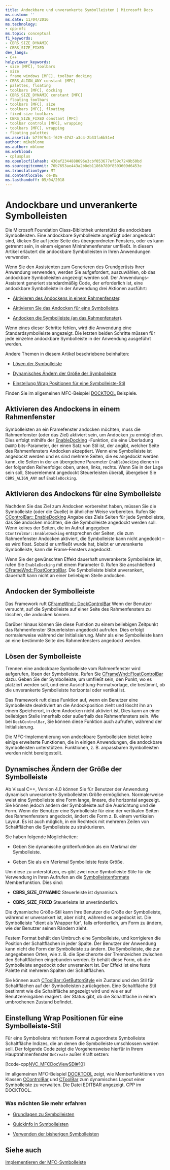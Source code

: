 ```yaml
---
title: Andockbare und unverankerte Symbolleisten | Microsoft Docs
ms.custom: ''
ms.date: 11/04/2016
ms.technology:
- cpp-mfc
ms.topic: conceptual
f1_keywords:
- CBRS_SIZE_DYNAMIC
- CBRS_SIZE_FIXED
dev_langs:
- C++
helpviewer_keywords:
- size [MFC], toolbars
- size
- frame windows [MFC], toolbar docking
- CBRS_ALIGN_ANY constant [MFC]
- palettes, floating
- toolbars [MFC], docking
- CBRS_SIZE_DYNAMIC constant [MFC]
- floating toolbars
- toolbars [MFC], size
- toolbars [MFC], floating
- fixed-size toolbars
- CBRS_SIZE_FIXED constant [MFC]
- toolbar controls [MFC], wrapping
- toolbars [MFC], wrapping
- floating palettes
ms.assetid: b7f9f9d4-f629-47d2-a3c4-2b33fa6b51e4
author: mikeblome
ms.author: mblome
ms.workload:
- cplusplus
ms.openlocfilehash: 430af2344888696e3cbf053677ef59c7249b50bd
ms.sourcegitcommit: 76b7653ae443a2b8eb1186b789f8503609d6453e
ms.translationtype: MT
ms.contentlocale: de-DE
ms.lasthandoff: 05/04/2018
---
```

# <a name="docking-and-floating-toolbars"></a>Andockbare und unverankerte Symbolleisten
Die Microsoft Foundation Class-Bibliothek unterstützt die andockbare Symbolleisten. Eine andockbare Symbolleiste angefügt oder angedockt sind, klicken Sie auf jeder Seite des übergeordneten Fensters, oder es kann getrennt sein, in einem eigenen Minirahmenfenster umfließt. In diesem Artikel erläutert die andockbare Symbolleisten in Ihren Anwendungen verwenden.  
  
 Wenn Sie den Assistenten zum Generieren des Grundgerüsts Ihrer Anwendung verwenden, werden Sie aufgefordert, auszuwählen, ob das andockbare Symbolleisten angezeigt werden soll. Der Anwendungs-Assistent generiert standardmäßig Code, der erforderlich ist, eine andockbare Symbolleiste in der Anwendung drei Aktionen ausführt:  
  
-   [Aktivieren des Andockens in einem Rahmenfenster](#_core_enabling_docking_in_a_frame_window).  
  
-   [Aktivieren Sie das Andocken für eine Symbolleiste](#_core_enabling_docking_for_a_toolbar).  
  
-   [Andocken die Symbolleiste (an das Rahmenfenster)](#_core_docking_the_toolbar).  
  
 Wenn eines dieser Schritte fehlen, wird die Anwendung eine Standardsymbolleiste angezeigt. Die letzten beiden Schritte müssen für jede einzelne andockbare Symbolleiste in der Anwendung ausgeführt werden.  
  
 Andere Themen in diesem Artikel beschriebene beinhalten:  
  
-   [Lösen der Symbolleiste](#_core_floating_the_toolbar)  
  
-   [Dynamisches Ändern der Größe der Symbolleiste](#_core_dynamically_resizing_the_toolbar)  
  
-   [Einstellung Wrap Positionen für eine Symbolleiste-Stil](#_core_setting_wrap_positions_for_a_fixed_style_toolbar)  
  
 Finden Sie im allgemeinen MFC-Beispiel [DOCKTOOL](../visual-cpp-samples.md) Beispiele.  
  
##  <a name="_core_enabling_docking_in_a_frame_window"></a> Aktivieren des Andockens in einem Rahmenfenster  
 Symbolleisten an ein Framefenster andocken möchten, muss die Rahmenfenster (oder das Ziel) aktiviert sein, um Andocken zu ermöglichen. Dies erfolgt mithilfe der [EnableDocking](../mfc/reference/cframewnd-class.md#enabledocking) -Funktion, die eine Überladung `DWORD` bits-Parameter, der einen Satz von Stil ist, der angibt, welcher Seite des Rahmenfensters Andocken akzeptiert. Wenn eine Symbolleiste ist angedockt werden und es sind mehrere Seiten, die es angedockt werden kann, die Seiten in der an übergebene Parameter `EnableDocking` dienen in der folgenden Reihenfolge: oben, unten, links, rechts. Wenn Sie in der Lage sein soll, Steuerelement angedockt Steuerleisten überall, übergeben Sie `CBRS_ALIGN_ANY` auf `EnableDocking`.  
  
##  <a name="_core_enabling_docking_for_a_toolbar"></a> Aktivieren des Andockens für eine Symbolleiste  
 Nachdem Sie das Ziel zum Andocken vorbereitet haben, müssen Sie die Symbolleiste (oder die Quelle) in ähnlicher Weise vorbereiten. Rufen Sie [CControlBar:: EnableDocking](../mfc/reference/ccontrolbar-class.md#enabledocking) Angabe des Ziels Seiten für jede Symbolleiste, das Sie andocken möchten, die die Symbolleiste angedockt werden soll. Wenn keines der Seiten, die im Aufruf angegeben `CControlBar::EnableDocking` entsprechen der Seiten, die zum Rahmenfenster Andocken aktiviert, die Symbolleiste kann nicht angedockt – es wird float. Sobald er umfließt wurde hat, bleibt er unverankerte Symbolleiste, kann die Frame-Fensters angedockt.  
  
 Wenn Sie der gewünschten Effekt dauerhaft unverankerte Symbolleiste ist, rufen Sie `EnableDocking` mit einem Parameter 0. Rufen Sie anschließend [CFrameWnd::FloatControlBar](../mfc/reference/cframewnd-class.md#floatcontrolbar). Die Symbolleiste bleibt unverankert, dauerhaft kann nicht an einer beliebigen Stelle andocken.  
  
##  <a name="_core_docking_the_toolbar"></a> Andocken der Symbolleiste  
 Das Framework ruft [CFrameWnd:: DockControlBar](../mfc/reference/cframewnd-class.md#dockcontrolbar) Wenn der Benutzer versucht, auf die Symbolleiste auf einer Seite des Rahmenfensters zu löschen, die andocken können.  
  
 Darüber hinaus können Sie diese Funktion zu einem beliebigen Zeitpunkt das Rahmenfenster Steuerleisten angedockt aufrufen. Dies erfolgt normalerweise während der Initialisierung. Mehr als eine Symbolleiste kann an eine bestimmte Seite des Rahmenfensters angedockt werden.  
  
##  <a name="_core_floating_the_toolbar"></a> Lösen der Symbolleiste  
 Trennen eine andockbare Symbolleiste vom Rahmenfenster wird aufgerufen, lösen der Symbolleiste. Rufen Sie [CFrameWnd::FloatControlBar](../mfc/reference/cframewnd-class.md#floatcontrolbar) dazu. Geben Sie der Symbolleiste, um umfließt sein, den Punkt, wo es platziert werden soll, und eine Ausrichtung-Formatvorlage, die bestimmt, ob die unverankerte Symbolleiste horizontal oder vertikal ist.  
  
 Das Framework ruft diese Funktion auf, wenn ein Benutzer eine Symbolleiste deaktiviert an die Andockposition zieht und löscht ihn an einem Speicherort, in dem Andocken nicht aktiviert ist. Dies kann an einer beliebigen Stelle innerhalb oder außerhalb des Rahmenfensters sein. Wie bei `DockControlBar`, Sie können diese Funktion auch aufrufen, während der Initialisierung.  
  
 Die MFC-Implementierung von andockbare Symbolleisten bietet keine einige erweiterte Funktionen, die in einigen Anwendungen, die andockbare Symbolleisten unterstützen. Funktionen, z. B. anpassbaren Symbolleisten werden nicht bereitgestellt.  
  
##  <a name="_core_dynamically_resizing_the_toolbar"></a> Dynamisches Ändern der Größe der Symbolleiste  
 Ab Visual C++, Version 4.0 können Sie für Benutzer der Anwendung dynamisch unverankerte Symbolleisten Größe ermöglichen. Normalerweise weist eine Symbolleiste eine Form lange, lineare, die horizontal angezeigt. Sie können jedoch ändern der Symbolleiste auf die Ausrichtung und die Form. Wenn der Benutzer eine Symbolleiste für eine der vertikalen Seiten des Rahmenfensters angedockt, ändert die Form z. B. einem vertikalen Layout. Es ist auch möglich, in ein Rechteck mit mehreren Zeilen von Schaltflächen die Symbolleiste zu strukturieren.  
  
 Sie haben folgende Möglichkeiten:  
  
-   Geben Sie dynamische größenfunktion als ein Merkmal der Symbolleiste.  
  
-   Geben Sie als ein Merkmal Symbolleiste feste Größe.  
  
 Um diese zu unterstützen, es gibt zwei neue Symbolleiste Stile für die Verwendung in Ihren Aufrufen an die [Symbolleistenformate](../mfc/reference/ctoolbar-class.md#create) Memberfunktion. Dies sind:  
  
-   **CBRS_SIZE_DYNAMIC** Steuerleiste ist dynamisch.  
  
-   **CBRS_SIZE_FIXED** Steuerleiste ist unveränderlich.  
  
 Die dynamische Größe-Stil kann Ihre Benutzer die Größe der Symbolleiste, während er unverankert ist, aber nicht, während es angedockt ist. Die Symbolleiste "dient als Wrapper für", falls erforderlich, um Form zu ändern, wie der Benutzer seinen Rändern zieht.  
  
 Festem Format behält den Umbruch eine Symbolleiste, und korrigieren die Position der Schaltflächen in jeder Spalte. Der Benutzer der Anwendung kann nicht die Form der Symbolleiste zu ändern. Die Symbolleiste, die zur angegebenen Orten, wie z. B. die Speicherorte der Trennzeichen zwischen den Schaltflächen eingebunden werden. Er behält diese Form, ob die Symbolleiste angedockt oder unverankert ist. Der Effekt ist eine feste Palette mit mehreren Spalten der Schaltflächen.  
  
 Sie können auch [CToolBar::GetButtonStyle](../mfc/reference/ctoolbar-class.md#getbuttonstyle) ein Zustand und den Stil für Schaltflächen auf der Symbolleisten zurückgeben. Eine Schaltfläche Stil bestimmt wie die Schaltfläche angezeigt wird und wie er auf Benutzereingaben reagiert. der Status gibt, ob die Schaltfläche in einem umbrochenen Zustand befindet.  
  
##  <a name="_core_setting_wrap_positions_for_a_fixed_style_toolbar"></a> Einstellung Wrap Positionen für eine Symbolleiste-Stil  
 Für eine Symbolleiste mit festem Format zugeordnete Symbolleiste Schaltfläche Indizes, die an denen die Symbolleiste umschlossen werden soll. Der folgende Code zeigt die Vorgehensweise hierfür in Ihrem Hauptrahmenfenster `OnCreate` außer Kraft setzen:  
  
 [!code-cpp[NVC_MFCDocViewSDI#10](../mfc/codesnippet/cpp/docking-and-floating-toolbars_1.cpp)]  
  
 Im allgemeinen MFC-Beispiel [DOCKTOOL](../visual-cpp-samples.md) zeigt, wie Memberfunktionen von Klassen [CControlBar](../mfc/reference/ccontrolbar-class.md) und [CToolBar](../mfc/reference/ctoolbar-class.md) zum dynamisches Layout einer Symbolleiste zu verwalten. Die Datei EDITBAR angezeigt. CPP im DOCKTOOL.  
  
### <a name="what-do-you-want-to-know-more-about"></a>Was möchten Sie mehr erfahren  
  
-   [Grundlagen zu Symbolleisten](../mfc/toolbar-fundamentals.md)  
  
-   [QuickInfo in Symbolleisten](../mfc/toolbar-tool-tips.md)  
  
-   [Verwenden der bisherigen Symbolleisten](../mfc/using-your-old-toolbars.md)  
  
## <a name="see-also"></a>Siehe auch  
 [Implementieren der MFC-Symbolleiste](../mfc/mfc-toolbar-implementation.md)

